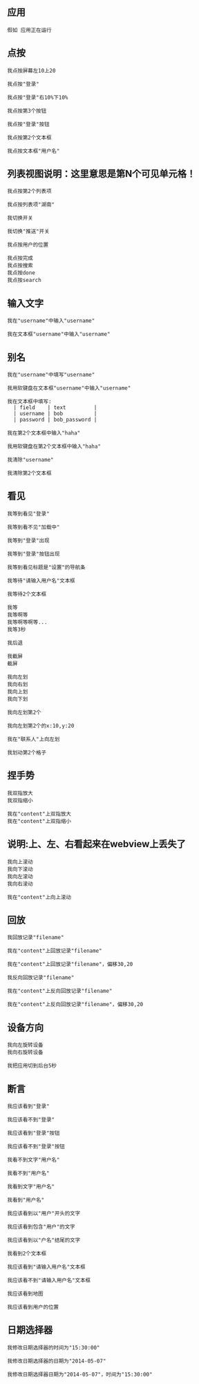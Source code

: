 应用
----

```
假如 应用正在运行
```

点按
----

```
我点按屏幕左10上20

我点按"登录"

我点按"登录"右10%下10%

我点按第3个按钮

我点按"登录"按钮

我点按第2个文本框

我点按文本框"用户名"
```

列表视图说明：这里意思是第N个可见单元格！
----

```
我点按第2个列表项

我点按列表项"湖南"
```

```
我切换开关

我切换"推送"开关

我点按用户的位置

我点按完成
我点按搜索
我点按done
我点按search
```

输入文字
----

```
我在"username"中输入"username"

我在文本框"username"中输入"username"
```

别名
----

```
我在"username"中填写"username"

我用软键盘在文本框"username"中输入"username"

我在文本框中填写:
  | field    | text         |
  | username | bob          |
  | password | bob_password |

我在第2个文本框中输入"haha"

我用软键盘在第2个文本框中输入"haha"

我清除"username"

我清除第2个文本框
```

看见
----

```
我等到看见"登录"

我等到看不见"加载中"

我等到"登录"出现

我等到"登录"按钮出现

我等到看见标题是"设置"的导航条

我等待"请输入用户名"文本框

我等待2个文本框

我等
我等啊等
我等啊等啊等...
我等3秒

我后退

我截屏
截屏

我向左划
我向右划
我向上划
我向下划

我向左划第2个

我向左划第2个的x:10,y:20

我在"联系人"上向左划

我划动第2个格子
```

捏手势
----

```
我双指放大
我双指缩小

我在"content"上双指放大
我在"content"上双指缩小
```

说明:上、左、右看起来在webview上丢失了
---

```
我向上滚动
我向下滚动
我向左滚动
我向右滚动

我在"content"上向上滚动
```

回放
----

```
我回放记录"filename"

我在"content"上回放记录"filename"

我在"content"上回放记录"filename"，偏移30,20

我反向回放记录"filename"

我在"content"上反向回放记录"filename"

我在"content"上反向回放记录"filename"，偏移30,20
```

设备方向
----

```
我向左旋转设备
我向右旋转设备

我把应用切到后台5秒
```

断言
----

```
我应该看到"登录"

我应该看不到"登录"

我应该看到"登录"按钮

我应该看不到"登录"按钮

我看不到文字"用户名"

我看不到"用户名"

我看到文字"用户名"

我看到"用户名"

我应该看到以"用户"开头的文字

我应该看到包含"用户"的文字

我应该看到以"户名"结尾的文字

我看到2个文本框

我应该看到"请输入用户名"文本框

我应该看不到"请输入用户名"文本框

我应该看到地图

我应该看到用户的位置
```

日期选择器
----

```
我修改日期选择器的时间为"15:30:00"

我修改日期选择器的日期为"2014-05-07"

我修改日期选择器日期为"2014-05-07"，时间为"15:30:00"
```
